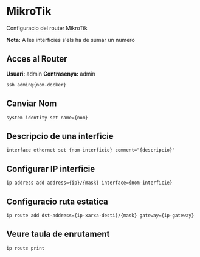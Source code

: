 # MikroTik

Configuracio del router MikroTik

**Nota:** A les interficies s'els ha de sumar un numero

## Acces al Router

**Usuari:** admin	**Contrasenya:** admin

```
ssh admin@{nom-docker}
```

## Canviar Nom

```
system identity set name={nom}
```

## Descripcio de una interficie

```
interface ethernet set {nom-interficie} comment="{descripcio}"
```

## Configurar IP interficie

```
ip address add address={ip}/{mask} interface={nom-interficie}
```

## Configuracio ruta estatica

```
ip route add dst-address={ip-xarxa-desti}/{mask} gateway={ip-gateway}
```

## Veure taula de enrutament

```
ip route print
```
